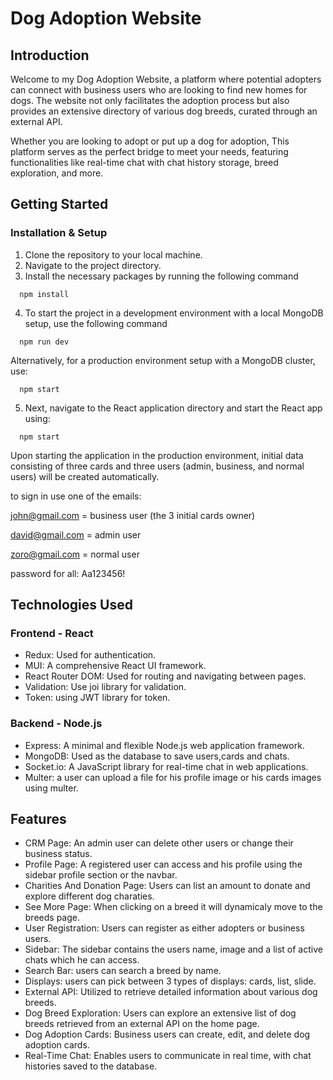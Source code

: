 # Dog Adoption Website

## Introduction

Welcome to my Dog Adoption Website, a platform where potential adopters can connect with business users who are looking to find new homes for dogs. The website not only facilitates the adoption process but also provides an extensive directory of various dog breeds, curated through an external API.

  Whether you are looking to adopt or put up a dog for adoption, This platform serves as the perfect bridge to meet your needs, featuring functionalities like real-time chat with chat history storage, breed exploration, and more. 

## Getting Started

### Installation & Setup

1. Clone the repository to your local machine.
2. Navigate to the project directory.
3. Install the necessary packages by running the following command 
```
  npm install
```
4. To start the project in a development environment with a local MongoDB setup, use the following command
```
  npm run dev
```
 Alternatively, for a production environment setup with a MongoDB cluster, use:
```
  npm start
```
5. Next, navigate to the React application directory and start the React app using:

```
  npm start
```
Upon starting the application in the production environment, initial data consisting of three cards and three users (admin, business, and normal users) will be created automatically.

to sign in use one of the emails:

john@gmail.com  =  business user (the 3 initial cards owner)

david@gmail.com  =  admin user

zoro@gmail.com  =  normal user

password for all: Aa123456!


## Technologies Used


### Frontend - React
- Redux: Used for authentication.
- MUI: A comprehensive React UI framework.
- React Router DOM: Used for routing and navigating between pages.
- Validation: Use joi library for validation.
- Token: using JWT library for token.


### Backend - Node.js
- Express: A minimal and flexible Node.js web application framework.
- MongoDB: Used as the database to save users,cards and chats.
- Socket.io: A JavaScript library for real-time chat in web applications.
- Multer: a user can upload a file for his profile image or his cards images using multer.

## Features
- CRM Page: An admin user can delete other users or change their business status.
- Profile Page: A registered user can access and his profile using the sidebar profile section or the navbar.
- Charities And Donation Page: Users can list an amount to donate and explore different dog charaties.
- See More Page: When clicking on a breed it will dynamicaly move to the breeds page.
- User Registration: Users can register as either adopters or business users.
- Sidebar: The sidebar contains the users name, image and a list of active chats which he can access.
- Search Bar: users can search a breed by name.
- Displays: users can pick between 3 types of displays: cards, list, slide.
- External API: Utilized to retrieve detailed information about various dog breeds.
- Dog Breed Exploration: Users can explore an extensive list of dog breeds retrieved from an external API on the home page.
- Dog Adoption Cards: Business users can create, edit, and delete dog adoption cards.
- Real-Time Chat: Enables users to communicate in real time, with chat histories saved to the database.





